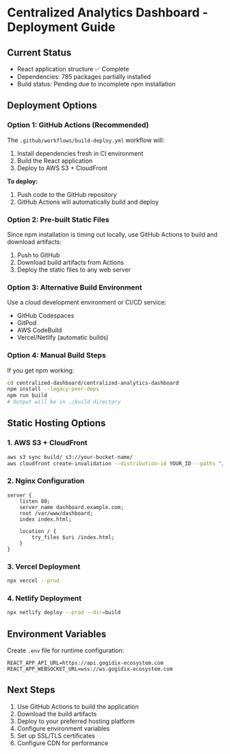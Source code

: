 # Centralized Analytics Dashboard - Deployment Guide

## Current Status
- React application structure ✅ Complete
- Dependencies: 785 packages partially installed
- Build status: Pending due to incomplete npm installation

## Deployment Options

### Option 1: GitHub Actions (Recommended)
The `.github/workflows/build-deploy.yml` workflow will:
1. Install dependencies fresh in CI environment
2. Build the React application
3. Deploy to AWS S3 + CloudFront

**To deploy:**
1. Push code to the GitHub repository
2. GitHub Actions will automatically build and deploy

### Option 2: Pre-built Static Files
Since npm installation is timing out locally, use GitHub Actions to build and download artifacts:
1. Push to GitHub
2. Download build artifacts from Actions
3. Deploy the static files to any web server

### Option 3: Alternative Build Environment
Use a cloud development environment or CI/CD service:
- GitHub Codespaces
- GitPod
- AWS CodeBuild
- Vercel/Netlify (automatic builds)

### Option 4: Manual Build Steps
If you get npm working:
```bash
cd centralized-dashboard/centralized-analytics-dashboard
npm install --legacy-peer-deps
npm run build
# Output will be in ./build directory
```

## Static Hosting Options

### 1. AWS S3 + CloudFront
```bash
aws s3 sync build/ s3://your-bucket-name/
aws cloudfront create-invalidation --distribution-id YOUR_ID --paths "/*"
```

### 2. Nginx Configuration
```nginx
server {
    listen 80;
    server_name dashboard.example.com;
    root /var/www/dashboard;
    index index.html;
    
    location / {
        try_files $uri /index.html;
    }
}
```

### 3. Vercel Deployment
```bash
npx vercel --prod
```

### 4. Netlify Deployment
```bash
npx netlify deploy --prod --dir=build
```

## Environment Variables
Create `.env` file for runtime configuration:
```
REACT_APP_API_URL=https://api.gogidix-ecosystem.com
REACT_APP_WEBSOCKET_URL=wss://ws.gogidix-ecosystem.com
```

## Next Steps
1. Use GitHub Actions to build the application
2. Download the build artifacts
3. Deploy to your preferred hosting platform
4. Configure environment variables
5. Set up SSL/TLS certificates
6. Configure CDN for performance